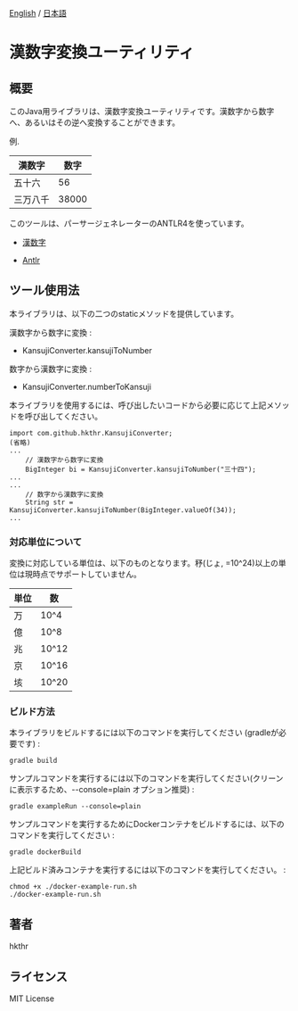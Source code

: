 [English](https://github.com/hkthr/kansuji-converter/) / [日本語](README.ja.md)

# 漢数字変換ユーティリティ

## 概要
このJava用ライブラリは、漢数字変換ユーティリティです。漢数字から数字へ、あるいはその逆へ変換することができます。

例.

漢数字  | 数字
------------- | -------------
五十六  | 56
三万八千  | 38000

このツールは、パーサージェネレーターのANTLR4を使っています。

- [漢数字](https://ja.wikipedia.org/wiki/%E6%BC%A2%E6%95%B0%E5%AD%97)

- [Antlr](https://www.antlr.org/)

## ツール使用法

本ライブラリは、以下の二つのstaticメソッドを提供しています。

漢数字から数字に変換 :
- KansujiConverter.kansujiToNumber

数字から漢数字に変換 :
- KansujiConverter.numberToKansuji

本ライブラリを使用するには、呼び出したいコードから必要に応じて上記メソッドを呼び出してください。

```
import com.github.hkthr.KansujiConverter;
(省略)
...
    // 漢数字から数字に変換
    BigInteger bi = KansujiConverter.kansujiToNumber("三十四");
...
...
    // 数字から漢数字に変換
    String str = KansujiConverter.kansujiToNumber(BigInteger.valueOf(34));
...
```

### 対応単位について

変換に対応している単位は、以下のものとなります。𥝱(じょ, =10^24)以上の単位は現時点でサポートしていません。

単位  | 数
------------- | -------------
万  | 10^4
億  | 10^8
兆  | 10^12
京  | 10^16
垓  | 10^20

### ビルド方法

本ライブラリをビルドするには以下のコマンドを実行してください (gradleが必要です) :

```
gradle build
```

サンプルコマンドを実行するには以下のコマンドを実行してください(クリーンに表示するため、--console=plain オプション推奨) :

```
gradle exampleRun --console=plain
```

サンプルコマンドを実行するためにDockerコンテナをビルドするには、以下のコマンドを実行してください :
```
gradle dockerBuild 
```

上記ビルド済みコンテナを実行するには以下のコマンドを実行してください。 :
```
chmod +x ./docker-example-run.sh 
./docker-example-run.sh 
```

## 著者
hkthr

## ライセンス
MIT License
